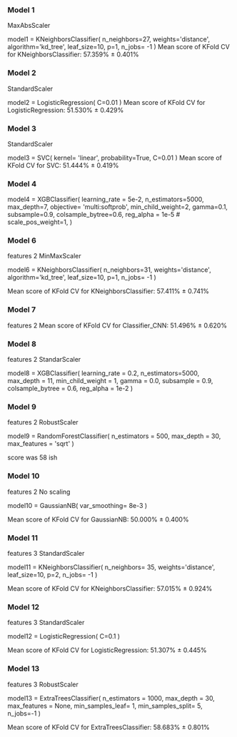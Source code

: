 ### Model 1
MaxAbsScaler

model1 = KNeighborsClassifier(
    n_neighbors=27,
    weights='distance',
    algorithm='kd_tree',
    leaf_size=10,
    p=1,
    n_jobs= -1
)
Mean score of KFold CV for KNeighborsClassifier: 57.359% ± 0.401%

### Model 2
StandardScaler

model2 = LogisticRegression(
    C=0.01
)
Mean score of KFold CV for LogisticRegression: 51.530% ± 0.429%

### Model 3
StandardScaler

model3 = SVC(
    kernel= 'linear',
    probability=True,
    C=0.01
)
Mean score of KFold CV for SVC: 51.444% ± 0.419%

### Model 4

model4 = XGBClassifier( 
    learning_rate = 5e-2, 
    n_estimators=5000, 
    max_depth=7,
    objective= 'multi:softprob',
    min_child_weight=2, 
    gamma=0.1, 
    subsample=0.9, 
    colsample_bytree=0.6,
    reg_alpha = 1e-5
    # scale_pos_weight=1,
)


### Model 6
features 2
MinMaxScaler

model6 = KNeighborsClassifier(
    n_neighbors=31,
    weights='distance',
    algorithm='kd_tree',
    leaf_size=10,
    p=1,
    n_jobs= -1
)

Mean score of KFold CV for KNeighborsClassifier: 57.411% ± 0.741%

### Model 7
features 2
Mean score of KFold CV for Classifier_CNN: 51.496% ± 0.620%

### Model 8
features 2
StandarScaler

model8 = XGBClassifier( 
    learning_rate = 0.2, 
    n_estimators=5000,
    max_depth = 11,
    min_child_weight = 1,
    gamma = 0.0,
    subsample = 0.9,
    colsample_bytree = 0.6,
    reg_alpha = 1e-2
)

### Model 9
features 2
RobustScaler

model9 = RandomForestClassifier(
    n_estimators = 500, 
    max_depth = 30,
    max_features = 'sqrt'
    )

score was 58 ish

### Model 10
features 2
No scaling

model10 = GaussianNB(
    var_smoothing= 8e-3
    )

Mean score of KFold CV for GaussianNB: 50.000% ± 0.400%

### Model 11
features 3
StandardScaler

model11 = KNeighborsClassifier(
    n_neighbors= 35,
    weights='distance',
    leaf_size=10,
    p=2,
    n_jobs= -1
)

Mean score of KFold CV for KNeighborsClassifier: 57.015% ± 0.924%

### Model 12
features 3
StandardScaler

model12 = LogisticRegression(
    C=0.1
)

Mean score of KFold CV for LogisticRegression: 51.307% ± 0.445%

### Model 13
features 3
RobustScaler

model13 = ExtraTreesClassifier(
    n_estimators = 1000, 
    max_depth = 30,
    max_features = None,
    min_samples_leaf= 1,
    min_samples_split= 5,
    n_jobs=-1
)

Mean score of KFold CV for ExtraTreesClassifier: 58.683% ± 0.801%
